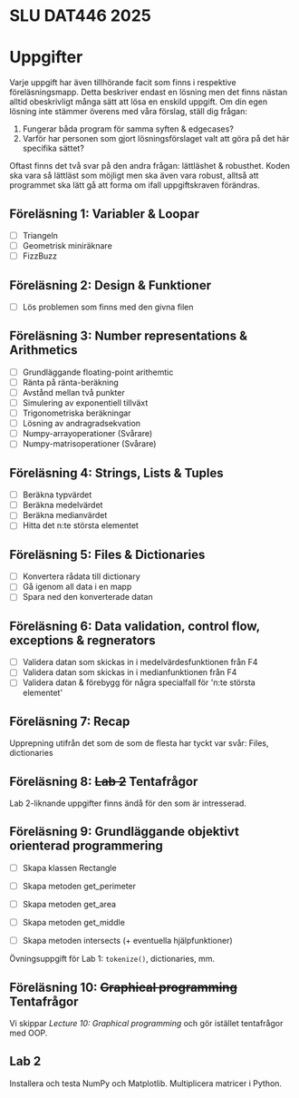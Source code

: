 # SLU DAT446 2025



# Uppgifter

Varje uppgift har även tillhörande facit som finns i respektive föreläsningsmapp. Detta beskriver endast en lösning men det finns nästan alltid obeskrivligt många sätt att lösa en enskild uppgift. Om din egen lösning inte stämmer överens med våra förslag, ställ dig frågan: 

1. Fungerar båda program för samma syften & edgecases?
2. Varför har personen som gjort lösningsförslaget valt att göra på det här specifika sättet?

Oftast finns det två svar på den andra frågan: lättläshet & robusthet. Koden ska vara så lättläst som möjligt men ska även vara robust, alltså att programmet ska lätt gå att forma om ifall uppgiftskraven förändras. 

## Föreläsning 1: Variabler & Loopar 
- [ ] Triangeln
- [ ] Geometrisk miniräknare
- [ ] FizzBuzz

## Föreläsning 2: Design & Funktioner
- [ ] Lös problemen som finns med den givna filen

## Föreläsning 3: Number representations & Arithmetics
- [ ] Grundläggande floating-point arithemtic
- [ ] Ränta på ränta-beräkning
- [ ] Avstånd mellan två punkter
- [ ] Simulering av exponentiell tillväxt
- [ ] Trigonometriska beräkningar
- [ ] Lösning av andragradsekvation
- [ ] Numpy-arrayoperationer (Svårare)
- [ ] Numpy-matrisoperationer (Svårare)

## Föreläsning 4: Strings, Lists & Tuples
- [ ] Beräkna typvärdet
- [ ] Beräkna medelvärdet
- [ ] Beräkna medianvärdet
- [ ] Hitta det n:te största elementet

## Föreläsning 5: Files & Dictionaries
- [ ] Konvertera rådata till dictionary
- [ ] Gå igenom all data i en mapp
- [ ] Spara ned den konverterade datan

## Föreläsning 6: Data validation, control flow, exceptions & regnerators
- [ ] Validera datan som skickas in i medelvärdesfunktionen från F4
- [ ] Validera datan som skickas in i medianfunktionen från F4
- [ ] Validera datan & förebygg för några specialfall för 'n:te största elementet'

## Föreläsning 7: Recap

Upprepning utifrån det som de som de flesta har tyckt var svår: Files,
dictionaries


## Föreläsning 8: ~~Lab 2~~ Tentafrågor

Lab 2-liknande uppgifter finns ändå för den som är intresserad.

## Föreläsning 9: Grundläggande objektivt orienterad programmering
- [ ] Skapa klassen Rectangle
- [ ] Skapa metoden get_perimeter
- [ ] Skapa metoden get_area
- [ ] Skapa metoden get_middle
- [ ] Skapa metoden intersects (+ eventuella hjälpfunktioner)


Övningsuppgift för Lab 1: `tokenize()`, dictionaries, mm.

## Föreläsning 10: ~~Graphical programming~~ Tentafrågor

Vi skippar *Lecture 10: Graphical programming* och gör istället tentafrågor med
OOP.


## Lab 2


Installera och testa NumPy och Matplotlib. Multiplicera matricer i
Python.

